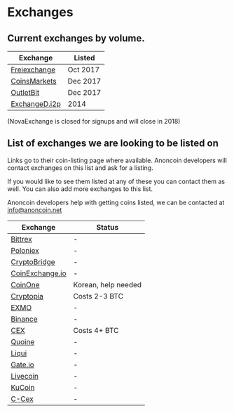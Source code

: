 # Exchanges

## Current exchanges by volume.

| Exchange      | Listed      |
| ------------- |-------------|
| [Freiexchange](https://freiexchange.com/market/ANC/BTC)| Oct 2017 |
| [CoinsMarkets](https://coinsmarkets.com/trade-BTC-ANC.htm) | Dec 2017 |
| [OutletBit](https://www.outletbit.com/market/61) | Dec 2017 |
| [ExchangeD.i2p](http://exchanged.i2p/) | 2014 |

(NovaExchange is closed for signups and will close in 2018)




## List of exchanges we are looking to be listed on

Links go to their coin-listing page where available. Anoncoin developers will contact exchanges on this list and ask for a listing. 

If you would like to see them listed at any of these you can contact them as well. You can also add more exchanges to this list.

Anoncoin developers help with getting coins listed, we can be contacted at info@anoncoin.net


| Exchange      | Status      |
| ------------- |-------------|
| [Bittrex](https://support.bittrex.com/hc/en-us/articles/202583854-Submitting-a-Coin-to-Bittrex)| - | $1600 |
| [Poloniex](https://poloniex.com/coinRequest) | - |
| [CryptoBridge](https://crypto-bridge.org) | - |
| [CoinExchange.io](https://www.coinexchange.io) | - |
| [CoinOne](https://coinone.co.kr) | Korean, help needed |
| [Cryptopia](https://www.cryptopia.co.nz/Paytopia) | Costs 2-3 BTC |
| [EXMO](https://exmo.com) | - |
| [Binance](https://support.binance.com/hc/en-us/articles/115000822512-Listing-a-Coin-on-Binance-com) | - |
| [CEX](https://c-cex.com/?id=vote) | Costs 4+ BTC |
| [Quoine](https://quoine.com) | - |
| [Liqui](https://liqui.io) | - |
| [Gate.io](https://gate.io) | - |
| [Livecoin](https://www.livecoin.net/en/coin-listing) | - |
| [KuCoin](https://www.kucoin.com) | - |
| [C-Cex](https://c-cex.com) | - |




